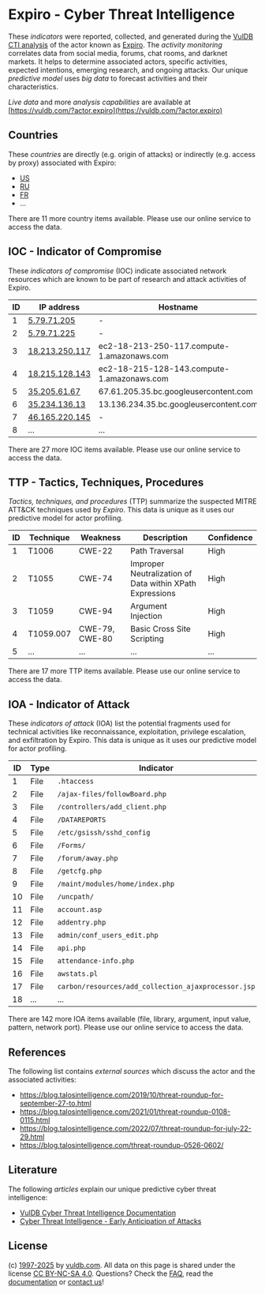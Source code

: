 # Expiro - Cyber Threat Intelligence

These _indicators_ were reported, collected, and generated during the [VulDB CTI analysis](https://vuldb.com/?kb.cti) of the actor known as [Expiro](https://vuldb.com/?actor.expiro). The _activity monitoring_ correlates data from social media, forums, chat rooms, and darknet markets. It helps to determine associated actors, specific activities, expected intentions, emerging research, and ongoing attacks. Our unique _predictive model_ uses _big data_ to forecast activities and their characteristics.

_Live data_ and more _analysis capabilities_ are available at [https://vuldb.com/?actor.expiro](https://vuldb.com/?actor.expiro)

## Countries

These _countries_ are directly (e.g. origin of attacks) or indirectly (e.g. access by proxy) associated with Expiro:

* [US](https://vuldb.com/?country.us)
* [RU](https://vuldb.com/?country.ru)
* [FR](https://vuldb.com/?country.fr)
* ...

There are 11 more country items available. Please use our online service to access the data.

## IOC - Indicator of Compromise

These _indicators of compromise_ (IOC) indicate associated network resources which are known to be part of research and attack activities of Expiro.

ID | IP address | Hostname | Campaign | Confidence
-- | ---------- | -------- | -------- | ----------
1 | [5.79.71.205](https://vuldb.com/?ip.5.79.71.205) | - | - | High
2 | [5.79.71.225](https://vuldb.com/?ip.5.79.71.225) | - | - | High
3 | [18.213.250.117](https://vuldb.com/?ip.18.213.250.117) | ec2-18-213-250-117.compute-1.amazonaws.com | - | Medium
4 | [18.215.128.143](https://vuldb.com/?ip.18.215.128.143) | ec2-18-215-128-143.compute-1.amazonaws.com | - | Medium
5 | [35.205.61.67](https://vuldb.com/?ip.35.205.61.67) | 67.61.205.35.bc.googleusercontent.com | - | Medium
6 | [35.234.136.13](https://vuldb.com/?ip.35.234.136.13) | 13.136.234.35.bc.googleusercontent.com | - | Medium
7 | [46.165.220.145](https://vuldb.com/?ip.46.165.220.145) | - | - | High
8 | ... | ... | ... | ...

There are 27 more IOC items available. Please use our online service to access the data.

## TTP - Tactics, Techniques, Procedures

_Tactics, techniques, and procedures_ (TTP) summarize the suspected MITRE ATT&CK techniques used by _Expiro_. This data is unique as it uses our predictive model for actor profiling.

ID | Technique | Weakness | Description | Confidence
-- | --------- | -------- | ----------- | ----------
1 | T1006 | CWE-22 | Path Traversal | High
2 | T1055 | CWE-74 | Improper Neutralization of Data within XPath Expressions | High
3 | T1059 | CWE-94 | Argument Injection | High
4 | T1059.007 | CWE-79, CWE-80 | Basic Cross Site Scripting | High
5 | ... | ... | ... | ...

There are 17 more TTP items available. Please use our online service to access the data.

## IOA - Indicator of Attack

These _indicators of attack_ (IOA) list the potential fragments used for technical activities like reconnaissance, exploitation, privilege escalation, and exfiltration by Expiro. This data is unique as it uses our predictive model for actor profiling.

ID | Type | Indicator | Confidence
-- | ---- | --------- | ----------
1 | File | `.htaccess` | Medium
2 | File | `/ajax-files/followBoard.php` | High
3 | File | `/controllers/add_client.php` | High
4 | File | `/DATAREPORTS` | Medium
5 | File | `/etc/gsissh/sshd_config` | High
6 | File | `/Forms/` | Low
7 | File | `/forum/away.php` | High
8 | File | `/getcfg.php` | Medium
9 | File | `/maint/modules/home/index.php` | High
10 | File | `/uncpath/` | Medium
11 | File | `account.asp` | Medium
12 | File | `addentry.php` | Medium
13 | File | `admin/conf_users_edit.php` | High
14 | File | `api.php` | Low
15 | File | `attendance-info.php` | High
16 | File | `awstats.pl` | Medium
17 | File | `carbon/resources/add_collection_ajaxprocessor.jsp` | High
18 | ... | ... | ...

There are 142 more IOA items available (file, library, argument, input value, pattern, network port). Please use our online service to access the data.

## References

The following list contains _external sources_ which discuss the actor and the associated activities:

* https://blog.talosintelligence.com/2019/10/threat-roundup-for-september-27-to.html
* https://blog.talosintelligence.com/2021/01/threat-roundup-0108-0115.html
* https://blog.talosintelligence.com/2022/07/threat-roundup-for-july-22-29.html
* https://blog.talosintelligence.com/threat-roundup-0526-0602/

## Literature

The following _articles_ explain our unique predictive cyber threat intelligence:

* [VulDB Cyber Threat Intelligence Documentation](https://vuldb.com/?kb.cti)
* [Cyber Threat Intelligence - Early Anticipation of Attacks](https://www.scip.ch/en/?labs.20201022)

## License

(c) [1997-2025](https://vuldb.com/?kb.changelog) by [vuldb.com](https://vuldb.com/?kb.about). All data on this page is shared under the license [CC BY-NC-SA 4.0](https://creativecommons.org/licenses/by-nc-sa/4.0/). Questions? Check the [FAQ](https://vuldb.com/?kb.faq), read the [documentation](https://vuldb.com/?kb) or [contact us](https://vuldb.com/?contact)!
